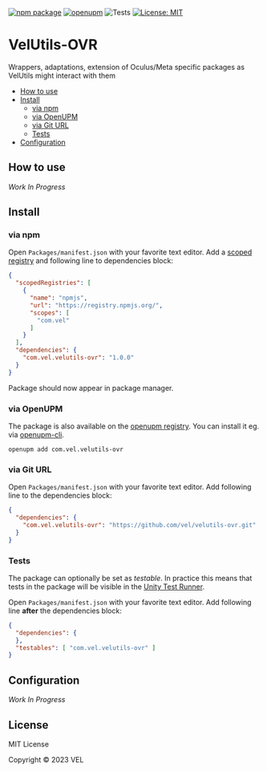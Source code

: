 [![npm package](https://img.shields.io/npm/v/com.vel.velutils-ovr)](https://www.npmjs.com/package/com.vel.velutils-ovr)
[![openupm](https://img.shields.io/npm/v/com.vel.velutils-ovr?label=openupm&registry_uri=https://package.openupm.com)](https://openupm.com/packages/com.vel.velutils-ovr/)
![Tests](https://github.com/vel/velutils-ovr/workflows/Tests/badge.svg)
[![License: MIT](https://img.shields.io/badge/License-MIT-green.svg)](https://opensource.org/licenses/MIT)

# VelUtils-OVR

Wrappers, adaptations, extension of Oculus/Meta specific packages as VelUtils might interact with them

- [How to use](#how-to-use)
- [Install](#install)
  - [via npm](#via-npm)
  - [via OpenUPM](#via-openupm)
  - [via Git URL](#via-git-url)
  - [Tests](#tests)
- [Configuration](#configuration)

<!-- toc -->

## How to use

*Work In Progress*

## Install

### via npm

Open `Packages/manifest.json` with your favorite text editor. Add a [scoped registry](https://docs.unity3d.com/Manual/upm-scoped.html) and following line to dependencies block:
```json
{
  "scopedRegistries": [
    {
      "name": "npmjs",
      "url": "https://registry.npmjs.org/",
      "scopes": [
        "com.vel"
      ]
    }
  ],
  "dependencies": {
    "com.vel.velutils-ovr": "1.0.0"
  }
}
```
Package should now appear in package manager.

### via OpenUPM

The package is also available on the [openupm registry](https://openupm.com/packages/com.vel.velutils-ovr). You can install it eg. via [openupm-cli](https://github.com/openupm/openupm-cli).

```
openupm add com.vel.velutils-ovr
```

### via Git URL

Open `Packages/manifest.json` with your favorite text editor. Add following line to the dependencies block:
```json
{
  "dependencies": {
    "com.vel.velutils-ovr": "https://github.com/vel/velutils-ovr.git"
  }
}
```

### Tests

The package can optionally be set as *testable*.
In practice this means that tests in the package will be visible in the [Unity Test Runner](https://docs.unity3d.com/2017.4/Documentation/Manual/testing-editortestsrunner.html).

Open `Packages/manifest.json` with your favorite text editor. Add following line **after** the dependencies block:
```json
{
  "dependencies": {
  },
  "testables": [ "com.vel.velutils-ovr" ]
}
```

## Configuration

*Work In Progress*

## License

MIT License

Copyright © 2023 VEL
